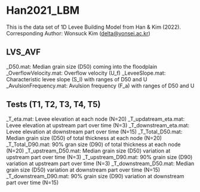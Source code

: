 # Han2021_LBM
This is the data set of 1D Levee Building Model from Han &amp; Kim (2022).
Corresponding Author: Wonsuck Kim (delta@yonsei.ac.kr)

**LVS_AVF**
--------
_D50.mat: Median grain size (D50) coming into the floodplain
_OverflowVelocity.mat: Overflow velocity (U_f) 
_LeveeSlope.mat: Characteristic levee slope (S_l) with ranges of D50 and U
_AvulsionFrequency.mat: Avulsion frequency (F_a) with ranges of D50 and U

**Tests (T1, T2, T3, T4, T5)**
--------
_T_eta.mat: Levee elevation at each node (N=20)
_T_updatream_eta.mat: Levee elevation at upstream part over time (N=3)
_T_downstream_eta.mat: Levee elevation at downstream part over time (N=15)
_T_Total_D50.mat: Median grain size (D50) of total thickness at each node (N=20)
_T_Total_D90.mat: 90% gran size (D90) of total thickness at each node (N=20)
_T_upstream_D50.mat: Median grain size (D50) variation at upstream part over time (N=3)
_T_upstream_D90.mat: 90% grain size (D90) variation at upstream part over time (N=3)
_T_downstream_D50.mat: Median grain size (D50) variation at downstream part over time (N=15)
_T_downstream_D90.mat: 90% grain size (D90) variation at downstream part over time (N=15)
